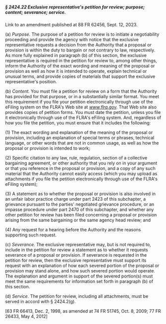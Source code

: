 ##### § 2424.22 Exclusive representative's petition for review; purpose; content; severance; service. #####

Link to an amendment published at 88 FR 62456, Sept. 12, 2023.

(a) *Purpose.* The purpose of a petition for review is to initiate a negotiability proceeding and provide the agency with notice that the exclusive representative requests a decision from the Authority that a proposal or provision is within the duty to bargain or not contrary to law, respectively. As more fully explained in paragraph (b) of this section, the exclusive representative is required in the petition for review to, among other things, inform the Authority of the exact wording and meaning of the proposal or provision as well as how it is intended to operate, explain technical or unusual terms, and provide copies of materials that support the exclusive representative's position.

(b) *Content.* You must file a petition for review on a form that the Authority has provided for that purpose, or in a substantially similar format. You meet this requirement if you file your petition electronically through use of the eFiling system on the FLRA's Web site at *www.flra.gov.* That Web site also provides copies of petition forms. You must date the petition, unless you file it electronically through use of the FLRA's eFiling system. And, regardless of how you file the petition, you must ensure that it includes the following:

(1) The exact wording and explanation of the meaning of the proposal or provision, including an explanation of special terms or phrases, technical language, or other words that are not in common usage, as well as how the proposal or provision is intended to work;

(2) Specific citation to any law, rule, regulation, section of a collective bargaining agreement, or other authority that you rely on in your argument or that you reference in the proposal or provision, and a copy of any such material that the Authority cannot easily access (which you may upload as attachments if you file the petition electronically through use of the FLRA's eFiling system);

(3) A statement as to whether the proposal or provision is also involved in an unfair labor practice charge under part 2423 of this subchapter, a grievance pursuant to the parties' negotiated grievance procedure, or an impasse procedure under part 2470 of this subchapter, and whether any other petition for review has been filed concerning a proposal or provision arising from the same bargaining or the same agency head review; and

(4) Any request for a hearing before the Authority and the reasons supporting such request.

(c) *Severance.* The exclusive representative may, but is not required to, include in the petition for review a statement as to whether it requests severance of a proposal or provision. If severance is requested in the petition for review, then the exclusive representative must support its request with an explanation of how each severed portion of the proposal or provision may stand alone, and how such severed portion would operate. The explanation and argument in support of the severed portion(s) must meet the same requirements for information set forth in paragraph (b) of this section.

(d) *Service.* The petition for review, including all attachments, must be served in accord with § 2424.2(g).

[63 FR 66413, Dec. 2, 1998, as amended at 74 FR 51745, Oct. 8, 2009; 77 FR 26433, May 4, 2012]